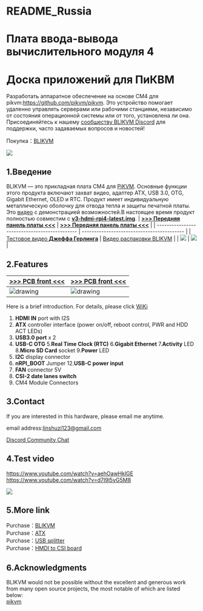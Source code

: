 # README_Russia

# Плата ввода-вывода вычислительного модуля 4

# Доска приложений для ПиКВМ

Разработать аппаратное обеспечение на основе CM4 для pikvm:https://github.com/pikvm/pikvm.
Это устройство помогает удаленно управлять серверами или рабочими станциями, независимо от состояния операционной системы или от того, установлена ли она. Присоединяйтесь к нашему  <a href="https://discord.com/invite/9Y374gUF6C" target="_blank">сообществу BLIKVM Discord</a> для поддержки, часто задаваемых вопросов и новостей! 

Покупка：<a href="https://www.aliexpress.com/item/1005003262886521.html?spm=a2g0o.store_pc_allProduct.8148356.5.39cd62bejpZaWF" target="_blank">BLIKVM</a>

![](https://github.com/ThomasVon2021/pikvm-CM4-Board/blob/main/images/physical_img/blikvm8.jpg)

## 1.Введение

BLIKVM — это прикладная плата CM4 для [PiKVM](https://pikvm.org/). Основные функции этого продукта включают захват видео, адаптер ATX, USB 3.0, OTG, Gigabit Ethernet, OLED и RTC. Продукт имеет индивидуальную металлическую оболочку для отвода тепла и защиты печатной платы. Это [видео](https://www.youtube.com/watch?v=d7I9l5yG5M8) с демонстрацией возможностей.В настоящее время продукт полностью совместим с [**v3-hdmi-rpi4-latest.img**](https://files.pikvm.org/images/v3-hdmi-rpi4-latest.img.xz).
| **[>>> Передняя панель платы <<<](#diy-getting-started)** | **[>>> Передняя панель платы <<<](#pikvm-v3-hat)** |
| --------------------------------------------- | ------------------------------------------ |
| [Тестовое видео **Джеффа Герлинга**](https://www.youtube.com/watch?v=3OPd7svT3bE&t=856s) | [Видео распаковки BLIKVM](https://www.youtube.com/watch?v=aehOawHklGE&t=37s) |
| <img src="https://github.com/ThomasVon2021/pikvm-CM4-Board/blob/main/images/docs_image/1-1.png"/> | <img src="https://github.com/ThomasVon2021/pikvm-CM4-Board/blob/main/images/docs_image/1-2.png"/> |

## 2.Features
| **[>>> PCB front <<<](#diy-getting-started)** | **[>>> PCB front <<<](#pikvm-v3-hat)** |
| --------------------------------------------- | ------------------------------------------ |
| <img src="/images/docs_image/2-1.png" alt="drawing"/> | <img src="/images/docs_image/2-2.png" alt="drawing"/> |

Here is a brief introduction. For details, please click <a href="https://github.com/ThomasVon2021/pikvm-CM4-Board/wiki#features" target="_blank">WiKi</a>
1. **HDMI IN** port with I2S
2. **ATX** controller interface (power on/off, reboot control, PWR and HDD ACT LEDs)
3. **USB3.0 port**  x 2
4. **USB-C OTG**
5.**Real Time Clock (RTC)**
6.**Gigabit Ethernet**
7.**Activity** LED 
8.**Micro SD Card** socket
9.**Power** LED
10. **I2C** display connector
11. **nRPI_BOOT** Jumper
12.**USB-C power input** 
13. **FAN** connector 5V
14. **CSI-2 date lanes switch**
15. CM4 Module Connectors

## 3.Contact
If you are interested in this hardware, please email me anytime.

email address:linshuzi123@gmail.com

<a href="https://discord.gg/9Y374gUF6C" target="_blank">Discord Community Chat</a> 

## 4.Test video
https://www.youtube.com/watch?v=aehOawHklGE
https://www.youtube.com/watch?v=d7I9l5yG5M8

![](/images/test_img/figure1.png)


## 5.More link
Purchase：<a href="https://www.aliexpress.com/item/1005003262886521.html?spm=a2g0o.store_pc_allProduct.8148356.5.39cd62bejpZaWF" target="_blank">BLIKVM</a>  
Purchase：<a href="https://www.aliexpress.com/item/1005003761450893.html?spm=a2g0o.productlist.0.0.32da2b63A98QAp&algo_pvid=17cd48f6-7616-4128-9bb4-9246eb25bf1f&algo_exp_id=17cd48f6-7616-4128-9bb4-9246eb25bf1f-3&pdp_ext_f=%7B%22sku_id%22%3A%2212000027078368713%22%7D&pdp_pi=-1%3B29.03%3B-1%3B3.82%40salePrice%3BUSD%3Bsearch-mainSearch" target="_blank">ATX</a>  
Purchase：<a href="https://www.aliexpress.com/item/1005003793429781.html?spm=a2g0o.productlist.0.0.32da2b63A98QAp&algo_pvid=17cd48f6-7616-4128-9bb4-9246eb25bf1f&algo_exp_id=17cd48f6-7616-4128-9bb4-9246eb25bf1f-2&pdp_ext_f=%7B%22sku_id%22%3A%2212000027184842775%22%7D&pdp_pi=-1%3B5.01%3B-1%3B3.82%40salePrice%3BUSD%3Bsearch-mainSearch" target="_blank">USB splitter</a>  
Purchase：<a href="https://www.aliexpress.com/item/1005002861310912.html?spm=5261.ProductManageOnline.0.0.419d4edf1s8xR0" target="_blank">HMDI to CSI board</a>

## 6.Acknowledgments
BLIKVM would not be possible without the excellent and generous work from many open source projects, the most notable of which are listed below:  
<a href="https://github.com/pikvm/pikvm" target="_blank">pikvm</a>
